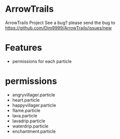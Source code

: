 # ArrowTrails
ArrowTrails Project
See a bug? please send the bug to https://github.com/Dim9999/ArrowTrails/issues/new

# Features
- permissions for each particle

# permissions
- angryvillager.particle
- heart.particle
- happyvillager.particle
- flame.particle
- lava.particle
- lavadrip.particle
- waterdrip.particle
- enchantment.particle
